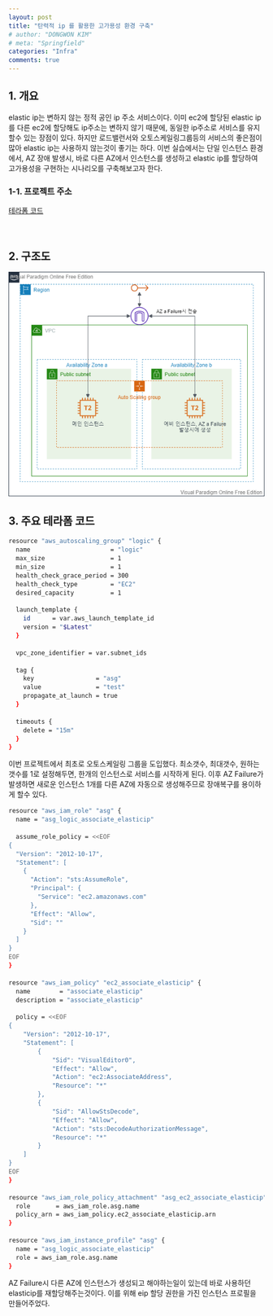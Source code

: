 ```yaml
---
layout: post
title: "탄력적 ip 를 활용한 고가용성 환경 구축"
# author: "DONGWON KIM"
# meta: "Springfield"
categories: "Infra"
comments: true
---
```


## 1. 개요
elastic ip는 변하지 않는 정적 공인 ip 주소 서비스이다. 이미 ec2에 할당된 elastic ip를 다른 ec2에 할당해도 ip주소는 변하지 않기 때문에, 동일한 ip주소로 서비스를 유지할수 있는 장점이 있다. 하지만 로드밸런서와 오토스케일링그룹등의 서비스의 좋은점이 많아 elastic ip는 사용하지 않는것이 좋기는 하다. 이번 실습에서는 단일 인스턴스 환경에서, AZ 장애 발생시, 바로 다른 AZ에서 인스턴스를 생성하고 elastic ip를 할당하여 고가용성을 구현하는 시나리오를 구축해보고자 한다.

### 1-1. 프로젝트 주소
[테라폼 코드](https://github.com/lunacircle4/infra-projects/tree/master/eip-auto-allocate)<br/>
<br/><br/>

## 2. 구조도
![Image Alt 텍스트](/img/2021/2/11/terraform/scenario_4.png)

## 3. 주요 테라폼 코드
```sh
resource "aws_autoscaling_group" "logic" {
  name                      = "logic"
  max_size                  = 1
  min_size                  = 1
  health_check_grace_period = 300
  health_check_type         = "EC2"
  desired_capacity          = 1
  
  launch_template {
    id      = var.aws_launch_template_id
    version = "$Latest"
  }
  
  vpc_zone_identifier = var.subnet_ids

  tag {
    key                 = "asg"
    value               = "test"
    propagate_at_launch = true
  }

  timeouts {
    delete = "15m"
  }
}
```
이번 프로젝트에서 최초로 오토스케일링 그룹을 도입했다. 최소갯수, 최대갯수, 원하는갯수를 1로 설정해두면, 한개의 인스턴스로 서비스를 시작하게 된다. 이후 AZ Failure가 발생하면 새로운 인스턴스 1개를 다른 AZ에 자동으로 생성해주므로 장애복구를 용이하게 할수 있다.

```bash
resource "aws_iam_role" "asg" {
  name = "asg_logic_associate_elasticip"

  assume_role_policy = <<EOF
{
  "Version": "2012-10-17",
  "Statement": [
    {
      "Action": "sts:AssumeRole",
      "Principal": {
        "Service": "ec2.amazonaws.com"
      },
      "Effect": "Allow",
      "Sid": ""
    }
  ]
}
EOF
}

resource "aws_iam_policy" "ec2_associate_elasticip" {
  name        = "associate_elasticip"
  description = "associate_elasticip"

  policy = <<EOF
{
    "Version": "2012-10-17",
    "Statement": [
        {
            "Sid": "VisualEditor0",
            "Effect": "Allow",
            "Action": "ec2:AssociateAddress",
            "Resource": "*"
        },
        {
            "Sid": "AllowStsDecode",
            "Effect": "Allow",
            "Action": "sts:DecodeAuthorizationMessage",
            "Resource": "*"
        }
    ]
}
EOF
}

resource "aws_iam_role_policy_attachment" "asg_ec2_associate_elasticip" {
  role       = aws_iam_role.asg.name
  policy_arn = aws_iam_policy.ec2_associate_elasticip.arn
}

resource "aws_iam_instance_profile" "asg" {
  name = "asg_logic_associate_elasticip"
  role = aws_iam_role.asg.name
}
```
AZ Failure시 다른 AZ에 인스턴스가 생성되고 해야하는일이 있는데 바로 사용하던 elasticip를 재할당해주는것이다. 이를 위해 eip 할당 권한을 가진 인스턴스 프로필을 만들어주었다.
